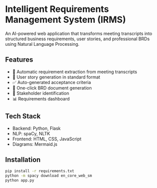 # Intelligent Requirements Management System (IRMS)

An AI-powered web application that transforms meeting transcripts into structured business requirements, user stories, and professional BRDs using Natural Language Processing.

## Features
- 🤖 Automatic requirement extraction from meeting transcripts
- 📝 User story generation in standard format
- ✅ Auto-generated acceptance criteria
- 📄 One-click BRD document generation
- 👥 Stakeholder identification
- 📊 Requirements dashboard

## Tech Stack
- Backend: Python, Flask
- NLP: spaCy, NLTK
- Frontend: HTML, CSS, JavaScript
- Diagrams: Mermaid.js

## Installation
```bash
pip install -r requirements.txt
python -m spacy download en_core_web_sm
python app.py
